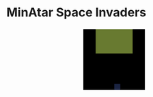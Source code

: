 # MinAtar Space Invaders

<p align="center">
<img src="https://raw.githubusercontent.com/sotetsuk/pgx/main/docs/assets/minatar-space_invaders.gif" width="30%">
</p>